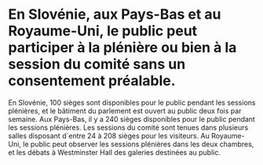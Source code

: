 # En Slovénie, aux Pays-Bas et au Royaume-Uni, le public peut participer à la plénière ou bien à la session du comité sans un consentement préalable.

En Slovénie, 100 sièges sont disponibles pour le public pendant les sessions plénières, et le bâtiment du parlement est ouvert au public deux fois par semaine. Aux Pays-Bas, il y a 240 sièges disponibles pour le public pendant les sessions plénières. Les sessions du comité sont tenues dans plusieurs salles disposant d´entre 24 à 208 sièges pour les visiteurs. Au Royaume-Uni, le public peut observer les sessions plénières dans les deux chambres, et les débats à Westminster Hall des galeries destinées au public.
